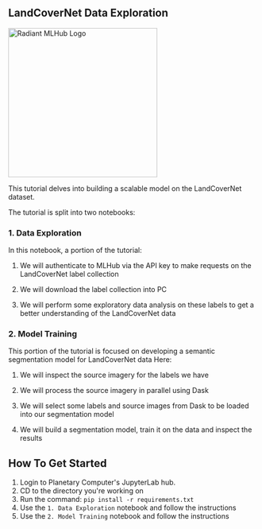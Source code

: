 ## LandCoverNet Data Exploration

<img src='https://radiant-assets.s3-us-west-2.amazonaws.com/PrimaryRadiantMLHubLogo.png' alt='Radiant MLHub Logo' width='300'/>

This tutorial delves into building a scalable model on the LandCoverNet dataset.

The tutorial is split into two notebooks:

### 1. Data Exploration
In this notebook, a portion of the tutorial:

1. We will authenticate to MLHub via the API key to make requests on the LandCoverNet label collection

2. We will download the label collection into PC

3. We will perform some exploratory data analysis on these labels to get a better understanding of the LandCoverNet data

### 2. Model Training

This portion of the tutorial is focused on developing a semantic segmentation model for LandCoverNet data
Here:

1. We will inspect the source imagery for the labels we have

2. We will process the source imagery in parallel using Dask

3. We will select some labels and source images from Dask to be loaded into our segmentation model

4. We will build a segmentation model, train it on the data and inspect the results

## How To Get Started

1. Login to Planetary Computer's JupyterLab hub.
2. CD to the directory you're working on
3. Run the command: `pip install -r requirements.txt`
4. Use the `1. Data Exploration` notebook and follow the instructions
5. Use the `2. Model Training` notebook and follow the instructions 

